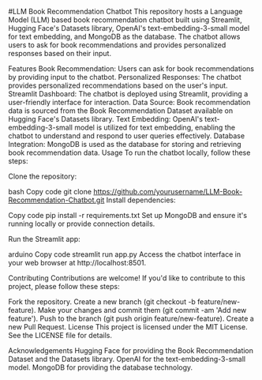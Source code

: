 #LLM Book Recommendation Chatbot
This repository hosts a Language Model (LLM) based book recommendation chatbot built using Streamlit, Hugging Face's Datasets library, OpenAI's text-embedding-3-small model for text embedding, and MongoDB as the database. The chatbot allows users to ask for book recommendations and provides personalized responses based on their input.

Features
Book Recommendation: Users can ask for book recommendations by providing input to the chatbot.
Personalized Responses: The chatbot provides personalized recommendations based on the user's input.
Streamlit Dashboard: The chatbot is deployed using Streamlit, providing a user-friendly interface for interaction.
Data Source: Book recommendation data is sourced from the Book Recommendation Dataset available on Hugging Face's Datasets library.
Text Embedding: OpenAI's text-embedding-3-small model is utilized for text embedding, enabling the chatbot to understand and respond to user queries effectively.
Database Integration: MongoDB is used as the database for storing and retrieving book recommendation data.
Usage
To run the chatbot locally, follow these steps:

Clone the repository:

bash
Copy code
git clone https://github.com/yourusername/LLM-Book-Recommendation-Chatbot.git
Install dependencies:

Copy code
pip install -r requirements.txt
Set up MongoDB and ensure it's running locally or provide connection details.

Run the Streamlit app:

arduino
Copy code
streamlit run app.py
Access the chatbot interface in your web browser at http://localhost:8501.

Contributing
Contributions are welcome! If you'd like to contribute to this project, please follow these steps:

Fork the repository.
Create a new branch (git checkout -b feature/new-feature).
Make your changes and commit them (git commit -am 'Add new feature').
Push to the branch (git push origin feature/new-feature).
Create a new Pull Request.
License
This project is licensed under the MIT License. See the LICENSE file for details.

Acknowledgements
Hugging Face for providing the Book Recommendation Dataset and the Datasets library.
OpenAI for the text-embedding-3-small model.
MongoDB for providing the database technology.
